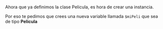 Ahora que ya definimos la clase Pelicula, es hora de crear una instancia.

Por eso te pedimos que crees una nueva variable llamada `$miPeli` que sea de tipo **Pelicula**